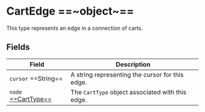 # CartEdge ==~object~==

This type represents an edge in a connection of carts.

## Fields

| Field                                        | Description                               |
|----------------------------------------------|-------------------------------------------|
| `cursor` ==String==                         | A string representing the cursor for this edge. |
| `node` [==CartType==](cart-type.md)        | The `CartType` object associated with this edge. |